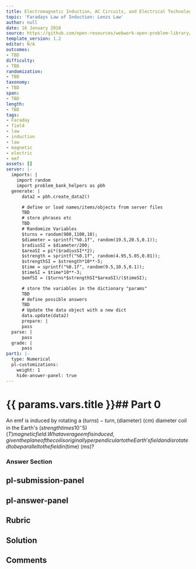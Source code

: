 ```yaml
---
title: Electromagnetic Induction, AC Circuits, and Electrical Technologies
topic: 'Faradays Law of Induction: Lenzs Law'
author: null
date: 16 January 2018
source: https://github.com/open-resources/webwork-open-problem-library/tree/master/Contrib/BrockPhysics/College_Physics_Urone/23.Electromagnetic_Induction_AC_Circuits_and_Electrical_Technologies/23-02.Faradays_Law_of_Induction_Lenzs_Law/NU_U17_23_02_008.pg
template_version: 1.2
editor: N/A
outcomes:
- TBD
difficulty:
- TBD
randomization:
- TBD
taxonomy:
- TBD
span:
- TBD
length:
- TBD
tags:
- Faraday
- field
- law
- induction
- law
- magnetic
- electric
- emf
assets: []
server: |-
  imports: |
    import random
    import problem_bank_helpers as pbh
  generate: |
      data2 = pbh.create_data2()

      # define or load names/items/objects from server files
      TBD
      # store phrases etc
      TBD
      # Randomize Variables
      $turns = random(900,1100,10);
      $diameter = sprintf("%0.1f", random(19.5,20.5,0.1));
      $radiusSI = $diameter/200;
      $areaSI = pi*($radiusSI**2);
      $strength = sprintf("%0.1f", random(4.95,5.05,0.01));
      $strengthSI = $strength*10**-5;
      $time = sprintf("%0.1f", random(9.5,10.5,0.1));
      $timeSI = $time*10**-3;
      $emfSI = ($turns*$strengthSI*$areaSI)/($timeSI);

      # store the variables in the dictionary "params"
      TBD
      # define possible answers
      TBD
      # Update the data object with a new dict
      data.update(data2)
      prepare: |
      pass
  parse: |
      pass
  grade: |
      pass
part1: |-
  type: Numerical
  pl-customizations:
    weight: 1
    hide-answer-panel: true
---
```


# {{ params.vars.title }}## Part 0 
An emf is induced by rotating a ($turns)-turn, ($diameter) (cm) diameter coil in the Earth's ($strength times 10^-5) (T) magnetic field. What average emf is induced, given the plane of the coil is originally perpendicular to the Earth's field and is rotated to be parallel to the field in ($time) (ms)? 


### Answer Section 


## pl-submission-panel 


## pl-answer-panel 


## Rubric 


## Solution 


## Comments 


